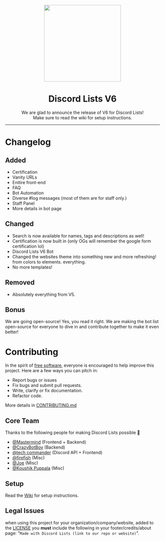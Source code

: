 <p align="center"><a href="https://discordlists100.xyz"><img height="250" src="https://cdn.discordapp.com/attachments/870296629134114817/870305666978439208/Discord_Lists_V6_Logo.png"></a></p>

<h1 align="center"> Discord Lists V6 </h1>

<p align="center">We are glad to announce the release of V6 for Discord Lists! <br> Make sure to read the wiki for setup instructions.</p>
<hr>

# Changelog

## **Added**
- Certification
- Vanity URLs 
- Enitire front-end
- FAQ
- Bot Automation
- Diverse #log messages (most of them are for staff only.)
- Staff Panel
- More details in bot page

## **Changed**
- Search is now available for names, tags and descriptions as well!
- Certification is now built in (only OGs will remember the google form certification lol)
- Discord Lists V6 Bot
- Changed the websites theme into something new and more refreshing! from colors to elements. everything.
- No more templates!

## **Removed**
- Absolutely everything from V5.

## **Bonus**
We are going open-source! Yes, you read it right. We are making the bot list open-source for everyone to dive in and contribute together to make it even better!


# **Contributing**
In the spirit of [free software](http://www.fsf.org/licensing/essays/free-sw.html), everyone is encouraged to help improve this project. Here are a few ways you can pitch in:

 - Report bugs or issues
 - Fix bugs and submit pull requests.
 - Write, clarify or fix documentation.
 - Refactor code.

More details in [CONTRIBUTING.md](../main/CONTRIBUTING.md)

## Core Team

Thanks to the following people for making Discord Lists possible 💝
- [@Mastermind](https://github.com/memastermind) (Frontend + Backend)
- [@CrazyBotBoy](https://github.com/pasindudushan) (Backend)
- [@tech commander](https://github.com/tech-commander) (Discord API + Frontend)
- [@firefish]() (Misc)
- [@Joe]() (Misc)
- [@Koushik Puppala](https://github.com/koushikpuppala) (Misc)

## Setup
Read the [Wiki](https://github.com/Discord-Lists/Discord-Lists-v6/wiki) for setup instructions.

## Legal Issues
when using this project for your organization/company/website, added to the [LICENSE](../main/LICENSE.md) you **must** include the following in your footer/credits/about page: 
"`Made with Discord Lists (link to our repo or website)`". 

